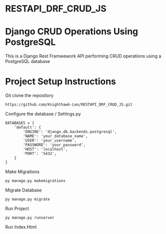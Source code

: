 # RESTAPI_DRF_CRUD_JS
# Django CRUD Operations Using PostgreSQL
This is a Django Rest Framwework API  performing CRUD operations using a PostgreSQL database



# Project Setup Instructions
Git clone the repository 
```
https://github.com/Knighthawk-Leo/RESTAPI_DRF_CRUD_JS.git
```
Configure the database / Settings.py
```
DATABASES = {
    'default': {
        'ENGINE': 'django.db.backends.postgresql',
        'NAME': 'your_database_name',
        'USER': 'your_username',
        'PASSWORD': 'your_password',
        'HOST': 'localhost',
        'PORT': '5432',
    }
}

```

 Make Migrations
```
py manage.py makemigrations
```
 Migrate Database
```
py manage.py migrate
```
 Run Project
```
py manage.py runserver
```
 Run Index.Html
